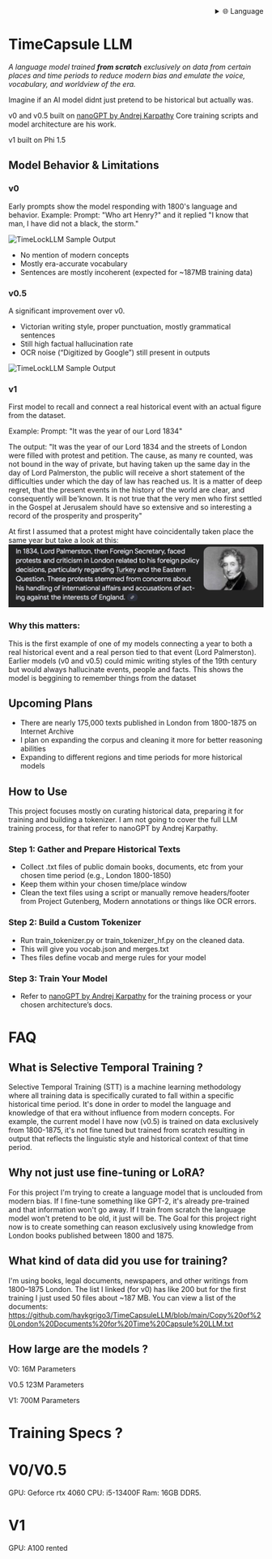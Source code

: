 
<div align="right">
  <details>
    <summary >🌐 Language</summary>
    <div>
      <div align="center">
        <a href="https://openaitx.github.io/view.html?user=haykgrigo3&project=TimeCapsuleLLM&lang=en">English</a>
        | <a href="https://openaitx.github.io/view.html?user=haykgrigo3&project=TimeCapsuleLLM&lang=zh-CN">简体中文</a>
        | <a href="#" title="Coming soon">繁體中文 (coming soon)</a> |
        | <a href="https://openaitx.github.io/view.html?user=haykgrigo3&project=TimeCapsuleLLM&lang=ja">日本語</a>
        | <a href="https://openaitx.github.io/view.html?user=haykgrigo3&project=TimeCapsuleLLM&lang=ko">한국어</a>
        | <a href="#" title="Coming soon">हिन्दी (coming soon)</a> |
        | <a href="#" title="Coming soon">ไทย (coming soon)</a> |
        | <a href="#" title="Coming soon">Français (coming soon)</a>
        | <a href="#" title="Coming soon">Deutsch (coming soon)</a>
        | <a href="#" title="Coming soon">Español (coming soon)</a>
        | <a href="#" title="Coming soon">Italiano (coming soon)</a>
        | <a href="#" title="Coming soon">Русский (coming soon)</a>
        | <a href="#" title="Coming soon">Português (coming soon)</a>
        | <a href="#" title="Coming soon">Nederlands (coming soon)</a>
        | <a href="#" title="Coming soon">Polski (coming soon)</a>
        | <a href="#" title="Coming soon">العربية (coming soon)</a>
        | <a href="#" title="Coming soon">فارسی (coming soon)</a>
        | <a href="#" title="Coming soon">Türkçe (coming soon)</a>
        | <a href="#" title="Coming soon">Tiếng Việt (coming soon)</a>
        | <a href="#" title="Coming soon">Bahasa Indonesia (coming soon)</a>

      </div>
    </div>
  </details>
</div>

# TimeCapsule LLM

*A language model trained **from scratch** exclusively on data from certain places and time periods to reduce modern bias and emulate the voice, vocabulary, and worldview of the era.*

Imagine if an AI model didnt just pretend to be historical but actually was.

v0 and v0.5 built on [nanoGPT by Andrej Karpathy](https://github.com/karpathy/nanoGPT) Core training scripts and model architecture are his work. 

v1 built on Phi 1.5 


##  Model Behavior & Limitations

### **v0**  

Early prompts show the model responding with 1800's language and behavior. 
Example: Prompt: "Who art Henry?" and it replied "I know that man, I have did not a black, the storm." 

![TimeLockLLM Sample Output](https://github.com/haykgrigo3/TimeCapsuleLLM/blob/main/london_1800_1850_v0/timelockllm_sample_output.png?raw=true)

- No mention of modern concepts  
- Mostly era-accurate vocabulary  
- Sentences are mostly incoherent (expected for ~187MB training data)

### **v0.5** 

A significant improvement over v0.  
- Victorian writing style, proper punctuation, mostly grammatical sentences  
- Still high factual hallucination rate  
- OCR noise (“Digitized by Google”) still present in outputs

![TimeLockLLM Sample Output](https://github.com/haykgrigo3/TimeCapsuleLLM/blob/main/london_1800_1875_v0.5/fellowcitizens.png?raw=true)

### **v1**

First model to recall and connect a real historical event with an actual figure from the dataset.

Example: Prompt: "It was the year of our Lord 1834" 

The output: "It was the year of our Lord 1834 and the streets of London were filled with protest and petition. The cause, as many re counted, was not bound in the way of private, but having taken up the same day in the day of Lord Palmerston, the public will receive a short statement of the difficulties under which the day of law has reached us. It is a matter of deep regret, that the present events in the history of the world are clear, and consequently will be'known. It is not true that the very men who first settled in the Gospel at Jerusalem should have so extensive and so interesting a record of the prosperity and prosperity" 

At first I assumed that a protest might have coincidentally taken place the same year but take a look at this: ![1834protest](1834protest.png)

### Why this matters:

This is the first example of one of my models connecting a year to both a real historical event and a real person tied to that event (Lord Palmerston). Earlier models (v0 and v0.5) could mimic writing styles of the 19th century but would always hallucinate events, people and facts. This shows the model is beggining to remember things from the dataset 

## Upcoming Plans 

- There are nearly 175,000 texts published in London from 1800-1875 on Internet Archive 
- I plan on expanding the corpus and cleaning it more for better reasoning abilities
- Expanding to different regions and time periods for more historical models


## How to Use

This project focuses mostly on curating historical data, preparing it for training and building a tokenizer. I am not going to cover the full LLM training process, for that refer to nanoGPT by Andrej Karpathy.

### Step 1: Gather and Prepare Historical Texts 

- Collect .txt files of public domain books, documents, etc from your chosen time period (e.g., London 1800-1850) 
- Keep them within your chosen time/place window  
- Clean the text files using a script or manually remove headers/footer from Project Gutenberg, Modern annotations or things like OCR errors.

### Step 2: Build a Custom Tokenizer

- Run train_tokenizer.py or train_tokenizer_hf.py on the cleaned data.
- This will give you vocab.json and merges.txt
- Thes files define vocab and merge rules for your model

### Step 3: Train Your Model 

- Refer to [nanoGPT by Andrej Karpathy](https://github.com/karpathy/nanoGPT) for the training process or your chosen architecture’s docs.

# FAQ

## What is Selective Temporal Training ?

Selective Temporal Training (STT) is a machine learning methodology where all training data is specifically curated to fall within a specific historical time period. It's done in order to model the language and knowledge of that era without influence from modern concepts. For example, the current model I have now (v0.5) is trained on data exclusively from 1800-1875, it's not fine tuned but trained from scratch resulting in output that reflects the linguistic style and historical context of that time period.

## Why not just use fine-tuning or LoRA?

For this project I'm trying to create a language model that is unclouded from modern bias. If I fine-tune something like GPT-2, it's already pre-trained and that information won't go away. If I train from scratch the language model won't pretend to be old, it just will be. The Goal for this project right now is to create something can reason exclusively using knowledge from London books published between 1800 and 1875.

## What kind of data did you use for training?

I'm using books, legal documents, newspapers, and other writings from 1800–1875 London. The list I linked (for v0) has like 200 but for the first training I just used 50 files about ~187 MB. You can view a list of the documents:
https://github.com/haykgrigo3/TimeCapsuleLLM/blob/main/Copy%20of%20London%20Documents%20for%20Time%20Capsule%20LLM.txt

## How large are the models ?

V0: 16M Parameters

V0.5 123M Parameters

V1: 700M Parameters

# Training Specs ? 

# V0/V0.5
GPU: Geforce rtx 4060
CPU: i5-13400F 
Ram: 16GB DDR5.

# V1
GPU: A100 rented










